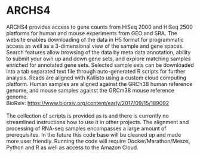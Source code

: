 # ARCHS4

ARCHS4 provides access to gene counts from HiSeq 2000 and HiSeq 2500 platforms for human and mouse experiments from GEO and SRA. The website enables downloading of the data in H5 format for programmatic access as well as a 3-dimensional view of the sample and gene spaces. Search features allow browsing of the data by meta data annotation, ability to submit your own up and down gene sets, and explore matching samples enriched for annotated gene sets. Selected sample sets can be downloaded into a tab separated text file through auto-generated R scripts for further analysis. Reads are aligned with Kallisto using a custom cloud computing platform. Human samples are aligned against the GRCh38 human reference genome, and mouse samples against the GRCm38 mouse reference genome.<br>
BioRxiv: <a href="https://www.biorxiv.org/content/early/2017/09/15/189092">https://www.biorxiv.org/content/early/2017/09/15/189092</a>
<br><br>
The collection of scripts is provided as is and there is currently no streamlined instructions how to use it in other projects. The alignment and processing of RNA-seq samples encompasses a large amount of prerequisites. In the future this code base will be cleaned up and made more user friendly. Running the code will require Docker/Marathon/Mesos, Python and R as well as access to the Amazon Cloud.
